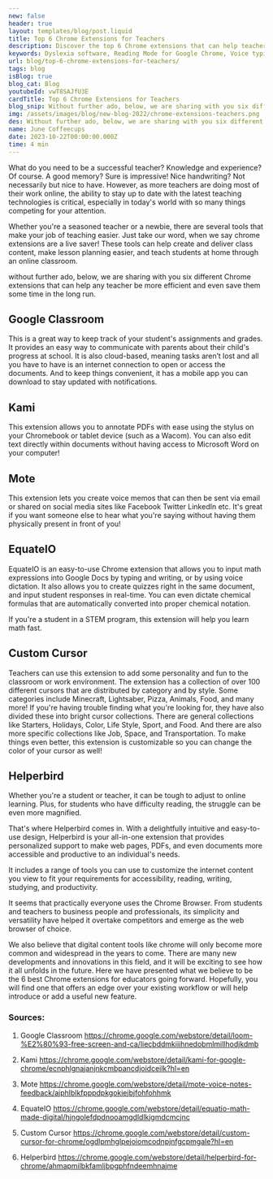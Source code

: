 ```yaml
---
new: false
header: true
layout: templates/blog/post.liquid
title: Top 6 Chrome Extensions for Teachers
description: Discover the top 6 Chrome extensions that can help teachers be more efficient and save time.
keywords: Dyslexia software, Reading Mode for Google Chrome, Voice typing for Chrome, Text to speech for Chrome, text reader, Immersive Reader, dyslexia fonts, accessibility software, dyslexia software, Helperbird for Edge, Helperbird for Firefox, Helperbird for Chrome, Opendyslexic for Chrome, OpenDyslexic
url: blog/top-6-chrome-extensions-for-teachers/
tags: blog
isBlog: true
blog_cat: Blog
youtubeId: vwT8SAJfU3E
cardTitle: Top 6 Chrome Extensions for Teachers
blog_snip: Without further ado, below, we are sharing with you six different Chrome extensions that can help any teacher be more efficient and even save them some time in the long run.
img: /assets/images/blog/new-blog-2022/chrome-extensions-teachers.png
des: Without further ado, below, we are sharing with you six different Chrome extensions that can help any teacher be more efficient and even save them some time in the long run.
name: June Coffeecups
date: 2023-10-22T00:00:00.000Z
time: 4 min
---
```



What do you need to be a successful teacher? Knowledge and experience? Of course. A good memory?
Sure is impressive! Nice handwriting? Not necessarily but nice to have. However, as more teachers
are doing most of their work online, the ability to stay up to date with the latest teaching
technologies is critical, especially in today's world with so many things competing for your
attention.

Whether you're a seasoned teacher or a newbie, there are several tools that make your job of
teaching easier. Just take our word, when we say chrome extensions are a live saver! These tools can
help create and deliver class content, make lesson planning easier, and teach students at home
through an online classroom.

without further ado, below, we are sharing with you six different Chrome extensions that can help
any teacher be more efficient and even save them some time in the long run.

## Google Classroom

This is a great way to keep track of your student's assignments and grades. It provides an easy way
to communicate with parents about their child's progress at school. It is also cloud-based, meaning
tasks aren’t lost and all you have to have is an internet connection to open or access the
documents. And to keep things convenient, it has a mobile app you can download to stay updated with
notifications.

## Kami

This extension allows you to annotate PDFs with ease using the stylus on your Chromebook or tablet
device (such as a Wacom). You can also edit text directly within documents without having access to
Microsoft Word on your computer!

## Mote

This extension lets you create voice memos that can then be sent via email or shared on social media
sites like Facebook Twitter LinkedIn etc. It's great if you want someone else to hear what you're
saying without having them physically present in front of you!

## EquateIO

EquateIO is an easy-to-use Chrome extension that allows you to input math expressions into Google
Docs by typing and writing, or by using voice dictation. It also allows you to create quizzes right
in the same document, and input student responses in real-time. You can even dictate chemical
formulas that are automatically converted into proper chemical notation.

If you're a student in a STEM program, this extension will help you learn math fast.

## Custom Cursor

Teachers can use this extension to add some personality and fun to the classroom or work
environment. The extension has a collection of over 100 different cursors that are distributed by
category and by style. Some categories include Minecraft, Lightsaber, Pizza, Animals, Food, and many
more! If you're having trouble finding what you're looking for, they have also divided these into
bright cursor collections. There are general collections like Starters, Holidays, Color, Life Style,
Sport, and Food. And there are also more specific collections like Job, Space, and Transportation.
To make things even better, this extension is customizable so you can change the color of your
cursor as well!

## Helperbird

Whether you're a student or teacher, it can be tough to adjust to online learning. Plus, for
students who have difficulty reading, the struggle can be even more magnified.

That's where Helperbird comes in. With a delightfully intuitive and easy-to-use design, Helperbird
is your all-in-one extension that provides personalized support to make web pages, PDFs, and even
documents more accessible and productive to an individual's needs.

It includes a range of tools you can use to customize the internet content you view to fit your
requirements for accessibility, reading, writing, studying, and productivity.

It seems that practically everyone uses the Chrome Browser. From students and teachers to business
people and professionals, its simplicity and versatility have helped it overtake competitors and
emerge as the web browser of choice.

We also believe that digital content tools like chrome will only become more common and widespread
in the years to come. There are many new developments and innovations in this field, and it will be
exciting to see how it all unfolds in the future. Here we have presented what we believe to be the 6
best Chrome extensions for educators going forward. Hopefully, you will find one that offers an edge
over your existing workflow or will help introduce or add a useful new feature.

### Sources:

1. Google Classroom
   https://chrome.google.com/webstore/detail/loom-%E2%80%93-free-screen-and-ca/liecbddmkiiihnedobmlmillhodjkdmb

2. Kami
   https://chrome.google.com/webstore/detail/kami-for-google-chrome/ecnphlgnajanjnkcmbpancdjoidceilk?hl=en

3. Mote
   https://chrome.google.com/webstore/detail/mote-voice-notes-feedback/ajphlblkfpppdpkgokiejbjfohfohhmk

4. EquateIO
   https://chrome.google.com/webstore/detail/equatio-math-made-digital/hjngolefdpdnooamgdldlkjgmdcmcjnc

5. Custom Cursor
   https://chrome.google.com/webstore/detail/custom-cursor-for-chrome/ogdlpmhglpejoiomcodnpjnfgcpmgale?hl=en

6. Helperbird
   https://chrome.google.com/webstore/detail/helperbird-for-chrome/ahmapmilbkfamljbpgphfndeemhnajme
